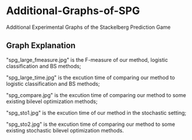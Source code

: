 # Additional-Graphs-of-SPG
Additional Experimental Graphs of the Stackelberg Prediction Game

## Graph Explanation
"spg_large_fmeasure.jpg" is the F-measure of our method, logistic classification and BS methods;

"spg_large_time.jpg" is the excution time of comparing our method to logistic classification and BS methods;

"spg_compare.jpg" is the excution time of comparing our method to some existing bilevel optimization methods;

"spg_sto1.jpg" is the excution time of our method in the stochastic setting;

"spg_sto2.jpg" is the excution time of comparing our method to some existing stochastic bilevel optimization methods.
